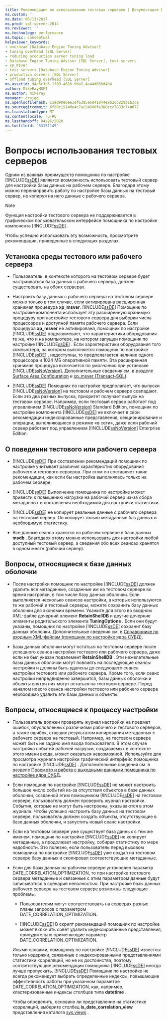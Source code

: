```yaml
---
title: Рекомендации по использованию тестовых серверов | Документация Майкрософт
ms.custom: ''
ms.date: 06/13/2017
ms.prod: sql-server-2014
ms.reviewer: ''
ms.technology: performance
ms.topic: conceptual
helpviewer_keywords:
- overhead [Database Engine Tuning Advisor]
- tuning overhead [SQL Server]
- reducing production server tuning load
- Database Engine Tuning Advisor [SQL Server], test servers
- xp_msver
- test servers [Database Engine Tuning Advisor]
- production servers [SQL Server]
- offload tuning overhead [SQL Server]
ms.assetid: 94e6c3e5-1f09-4616-9da2-4e44d066d494
author: MikeRayMSFT
ms.author: mikeray
manager: craigg
ms.openlocfilehash: c1ed99e6ee3ef6385e6041044e9b2cb829b1b3ce
ms.sourcegitcommit: 6fd8c1914de4c7ac24900fe388ecc7883c740077
ms.translationtype: MT
ms.contentlocale: ru-RU
ms.lasthandoff: 04/26/2020
ms.locfileid: "63151145"
---
```

# <a name="considerations-for-using-test-servers"></a>Вопросы использования тестовых серверов
  Одним из важных преимуществ помощника по настройке [!INCLUDE[ssDE](../../includes/ssde-md.md)] является возможность использовать тестовый сервер для настройки базы данных на рабочем сервере. Благодаря этому можно перенаправить работу по настройке базы данных на тестовый сервер, не копируя на него данные с рабочего сервера.  
  
> [!NOTE]  
>  Функция настройки тестового сервера не поддерживается в графическом пользовательском интерфейсе помощника по настройке компонента [!INCLUDE[ssDE](../../includes/ssde-md.md)] .  
  
 Чтобы успешно использовать эту возможность, просмотрите рекомендации, приведенные в следующих разделах.  
  
## <a name="setting-up-the-test-serverproduction-server-environment"></a>Установка среды тестового или рабочего сервера  
  
-   Пользователь, в контексте которого на тестовом сервере будет настраиваться база данных с рабочего сервера, должен существовать на обоих серверах.  
  
-   Настроить базу данных с рабочего сервера на тестовом сервере можно только в том случае, если активирована расширенная хранимая процедура **xp_msver**. [!INCLUDE[ssDE](../../includes/ssde-md.md)] Помощник по настройке компонента использует эту расширенную хранимую процедуру при настройке тестового сервера для выборки числа процессоров и доступной памяти рабочего сервера. Если процедура **xp_msver** не активирована, помощник по настройке [!INCLUDE[ssDE](../../includes/ssde-md.md)] подразумевает, что характеристики оборудования те же, что и на компьютере, на котором запущен помощник по настройке [!INCLUDE[ssDE](../../includes/ssde-md.md)] . Если характеристики оборудования того компьютера, на котором выполняется помощник по настройке [!INCLUDE[ssDE](../../includes/ssde-md.md)] , недоступны, то предполагается наличие одного процессора и 1024 МБ оперативной памяти. Эта расширенная хранимая процедура включается по умолчанию при установке [!INCLUDE[ssNoVersion](../../includes/ssnoversion-md.md)]. Дополнительные сведения см. в разделе [Surface Area Configuration](../security/surface-area-configuration.md) и [xp_msver (Transact-SQL)](/sql/relational-databases/system-stored-procedures/xp-msver-transact-sql).  
  
-   [!INCLUDE[ssDE](../../includes/ssde-md.md)] Помощник по настройке предполагает, что выпуски [!INCLUDE[ssNoVersion](../../includes/ssnoversion-md.md)] на тестовом и рабочем сервере совпадают. Если это два разных выпуска, приоритет получает выпуск на тестовом сервере. Например, если тестовый сервер работает под управлением [!INCLUDE[ssNoVersion](../../includes/ssnoversion-md.md)] Standard Edition, помощник по настройке компонента [!INCLUDE[ssDE](../../includes/ssde-md.md)] не включает в свои рекомендации индексированные представления, секционирование и операции, выполняющиеся в режиме «в сети», даже если рабочий сервер работает под управлением [!INCLUDE[ssNoVersion](../../includes/ssnoversion-md.md)] Enterprise Edition.  
  
## <a name="about-test-serverproduction-server-behavior"></a>О поведении тестового или рабочего сервера  
  
-   [!INCLUDE[ssDE](../../includes/ssde-md.md)] При составлении рекомендаций помощник по настройке учитывает различия характеристик оборудования рабочего и тестового серверов. При этом он составляет такие рекомендации, как если бы настройка выполнялась только на рабочем сервере.  
  
-   [!INCLUDE[ssDE](../../includes/ssde-md.md)] Выполнение помощника по настройке может привести к повышению нагрузки на рабочий сервер из-за сбора метаданных и составления необходимой для настройки статистики.  
  
-   [!INCLUDE[ssDE](../../includes/ssde-md.md)] не копирует реальные данные с рабочего сервера на тестовый сервер. Он копирует только метаданные баз данных и необходимую статистику.  
  
-   Все данные сеанса хранятся на рабочем сервере в базе данных **msdb** . Благодаря этому можно использовать для настройки любой доступный тестовый сервер, а сведения обо всех сеансах хранятся в одном месте (рабочий сервер).  
  
## <a name="issues-related-to-the-shell-database"></a>Вопросы, относящиеся к базе данных оболочки  
  
-   После настройки помощник по настройке [!INCLUDE[ssDE](../../includes/ssde-md.md)] должен удалить все метаданные, созданные им на тестовом сервере во время настройки, в том числе базу данных оболочки. Если выполняется несколько сеансов настройки, в которых используются те же рабочий и тестовый серверы, можете сохранить базу данных оболочки для экономии времени. Укажите для этого во входном XML-файле дочерний элемент **RetainShellDB** и другие дочерние элементы родительского элемента **TuningOptions** . Если они будут указаны, помощник по настройке [!INCLUDE[ssDE](../../includes/ssde-md.md)] сохранит базу данных оболочки. Дополнительные сведения см. в [Справочнике по входным XML-файлам (помощник по настройке ядра СУБД)](database-engine-tuning-advisor.md).  
  
-   Базы данных оболочки могут остаться на тестовом сервере после успешного сеанса настройки тестового или рабочего сервера, даже если не был указан подэлемент **RetainShellDB** . Эти нежелательные базы данных оболочки могут повлиять на последующие сеансы настройки и должны быть удалены до следующего сеанса настройки тестового или рабочего сервера. Кроме того, если сеанс настройки непредвиденно завершится, базы данных оболочки и объекты внутри них могут остаться на тестовом сервере. Перед началом нового сеанса настройки тестового или рабочего сервера необходимо удалить эти базы данных и объекты.  
  
## <a name="issues-related-to-the-tuning-process"></a>Вопросы, относящиеся к процессу настройки  
  
-   Пользователь должен проверять журнал настройки на предмет ошибок, обусловленных различиями рабочего и тестового серверов, а также ошибок, ставших результатом копирования метаданных с рабочего сервера на тестовый. Например, на тестовом сервере может быть не задано имя входа пользователя. В этом случае настройка событий рабочей нагрузки, создаваемых в контексте этого имени входа, может оказаться невозможной. Используйте для просмотра журнала настройки графический интерфейс помощника по настройке [!INCLUDE[ssDE](../../includes/ssde-md.md)] . Дополнительные сведения см. в разделе [Просмотр и работа с выходными данными помощника по настройке ядра СУБД](view-and-work-with-the-output-from-the-database-engine-tuning-advisor.md).  
  
-   Если помощник по настройке [!INCLUDE[ssDE](../../includes/ssde-md.md)] не может настроить большое число событий из-за отсутствия объектов в базе данных оболочки, созданной этим помощником [!INCLUDE[ssDE](../../includes/ssde-md.md)] на тестовом сервере, пользователь должен проверить журнал настройки. События, которые не могут быть настроены, указываются в этом журнале. Чтобы успешно настроить базу данных на тестовом сервере, пользователь должен создать объекты, отсутствующие в базе данных оболочки, и запустить новый сеанс настройки.  
  
-   Если на тестовом сервере уже существует база данных с тем же именем, помощник по настройке [!INCLUDE[ssDE](../../includes/ssde-md.md)] не копирует метаданные, а продолжает настройку, собирая статистику по мере надобности. Это полезно, если пользователь перед вызовом помощника по настройке [!INCLUDE[ssDE](../../includes/ssde-md.md)] уже создал на тестовом сервере базу данных и скопировал соответствующие метаданные.  
  
-   Если для базы данных на рабочем сервере установлен параметр DATE_CORRELATION_OPTIMIZATION, то при настройке тестового сервера метаданные и связанные с этим параметром данные будут записываться в сценарий неполностью. При настройке базы данных рабочего сервера на тестовом сервере возможны следующие проблемы.  
  
    -   Пользователям могут соответствовать на серверах разные планы запросов с параметром DATE_CORRELATION_OPTIMIZATION.  
  
    -   [!INCLUDE[ssDE](../../includes/ssde-md.md)] В скрипт рекомендаций помощник по настройке может включить совет удалить индексированные представления, принудительно применяющие параметр DATE_CORRELATION_OPTIMIZATION.  
  
     Иными словами, помощнику по настройке [!INCLUDE[ssDE](../../includes/ssde-md.md)] известны только издержки, связанные с индексированными представлениями статистики корреляций, но не их достоинства, поэтому соответствующие рекомендации помощника [!INCLUDE[ssDE](../../includes/ssde-md.md)] иногда лучше пропускать. [!INCLUDE[ssDE](../../includes/ssde-md.md)] Помощник по настройке не всегда рекомендует выбрать определенные индексы, повышающие эффективность работы при указанном параметре DATE_CORRELATION_OPTIMIZATION, как, например, кластеризованные индексы столбцов типа **datetime** .  
  
     Чтобы определить, основано ли представление на статистике корреляций, выберите столбец **is_date_correlation_view** представления каталога [sys.views](/sql/relational-databases/system-catalog-views/sys-views-transact-sql) .  
  
  
